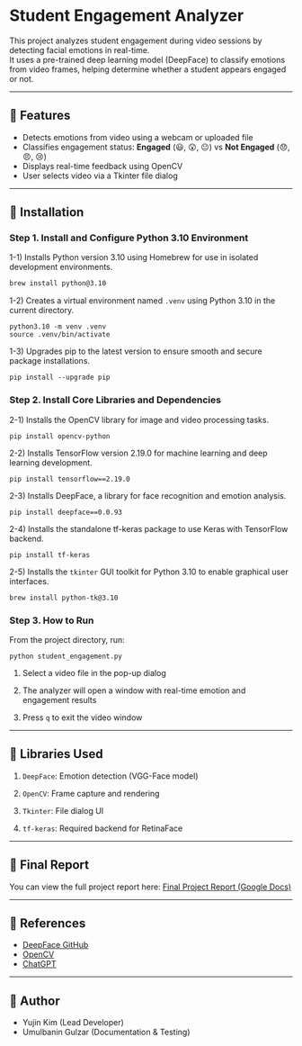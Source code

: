 # Student Engagement Analyzer

This project analyzes student engagement during video sessions by detecting facial emotions in real-time.  
It uses a pre-trained deep learning model (DeepFace) to classify emotions from video frames, helping determine whether a student appears engaged or not.

---

## 📍 Features

- Detects emotions from video using a webcam or uploaded file
- Classifies engagement status: **Engaged** (😃, 😲, 😐) vs **Not Engaged** (😞, 😠, 😢)
- Displays real-time feedback using OpenCV
- User selects video via a Tkinter file dialog

---

## 📍 Installation

### Step 1. Install and Configure Python 3.10 Environment
1-1) Installs Python version 3.10 using Homebrew for use in isolated development environments.
```bash
brew install python@3.10
```
1-2) Creates a virtual environment named `.venv` using Python 3.10 in the current directory.
```
python3.10 -m venv .venv
source .venv/bin/activate
```
1-3) Upgrades pip to the latest version to ensure smooth and secure package installations.
```
pip install --upgrade pip
```

### Step 2. Install Core Libraries and Dependencies
2-1) Installs the OpenCV library for image and video processing tasks.
```
pip install opencv-python
```
2-2) Installs TensorFlow version 2.19.0 for machine learning and deep learning development.
```
pip install tensorflow==2.19.0
```
2-3) Installs DeepFace, a library for face recognition and emotion analysis.
```
pip install deepface==0.0.93
```
2-4) Installs the standalone tf-keras package to use Keras with TensorFlow backend.
```
pip install tf-keras
```
2-5) Installs the `tkinter` GUI toolkit for Python 3.10 to enable graphical user interfaces.
```
brew install python-tk@3.10
```

### Step 3. How to Run
From the project directory, run:
```
python student_engagement.py
```
1. Select a video file in the pop-up dialog

2. The analyzer will open a window with real-time emotion and engagement results

3. Press `q` to exit the video window

---

## 📍 Libraries Used
1. `DeepFace`: Emotion detection (VGG-Face model)

2. `OpenCV`: Frame capture and rendering

3. `Tkinter`: File dialog UI

4. `tf-keras`: Required backend for RetinaFace

---

## 📍 Final Report

You can view the full project report here:  [Final Project Report (Google Docs)](https://docs.google.com/document/d/168M0gef6NsiFOpMTsyxWo3XWOMNY-601FMTcBEjiWyk/edit?tab=t.0)

---
## 📍 References
- [DeepFace GitHub](https://github.com/serengil/deepface)
- [OpenCV](https://opencv.org/) 
- [ChatGPT](https://chatgpt.com/)

---

## 📍 Author
- Yujin Kim (Lead Developer)  
- Umulbanin Gulzar (Documentation & Testing)


